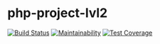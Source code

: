 # php-project-lvl2
[![Build Status](https://travis-ci.org/zxz112/php-project-lvl2.svg?branch=master)](https://travis-ci.org/zxz112/php-project-lvl2)
[![Maintainability](https://api.codeclimate.com/v1/badges/5130058adfa858d5d7ff/maintainability)](https://codeclimate.com/github/zxz112/php-project-lvl2/maintainability)
[![Test Coverage](https://api.codeclimate.com/v1/badges/5130058adfa858d5d7ff/test_coverage)](https://codeclimate.com/github/zxz112/php-project-lvl2/test_coverage)

